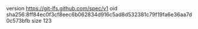 version https://git-lfs.github.com/spec/v1
oid sha256:8ff84ec0f3cf8eec6b062834d916c5ad8d532381c79f19fa6e36aa7d0c573bfb
size 123
